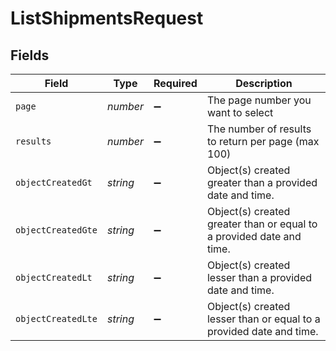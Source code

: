 # ListShipmentsRequest


## Fields

| Field                                                                | Type                                                                 | Required                                                             | Description                                                          |
| -------------------------------------------------------------------- | -------------------------------------------------------------------- | -------------------------------------------------------------------- | -------------------------------------------------------------------- |
| `page`                                                               | *number*                                                             | :heavy_minus_sign:                                                   | The page number you want to select                                   |
| `results`                                                            | *number*                                                             | :heavy_minus_sign:                                                   | The number of results to return per page (max 100)                   |
| `objectCreatedGt`                                                    | *string*                                                             | :heavy_minus_sign:                                                   | Object(s) created greater than a provided date and time.             |
| `objectCreatedGte`                                                   | *string*                                                             | :heavy_minus_sign:                                                   | Object(s) created greater than or equal to a provided date and time. |
| `objectCreatedLt`                                                    | *string*                                                             | :heavy_minus_sign:                                                   | Object(s) created lesser than a provided date and time.              |
| `objectCreatedLte`                                                   | *string*                                                             | :heavy_minus_sign:                                                   | Object(s) created lesser than or equal to a provided date and time.  |